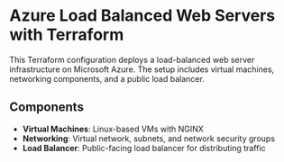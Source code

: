 # Azure Load Balanced Web Servers with Terraform

This Terraform configuration deploys a load-balanced web server infrastructure on Microsoft Azure. The setup includes virtual machines, networking components, and a public load balancer.

## Components

- **Virtual Machines**: Linux-based VMs with NGINX
- **Networking**: Virtual network, subnets, and network security groups
- **Load Balancer**: Public-facing load balancer for distributing traffic
